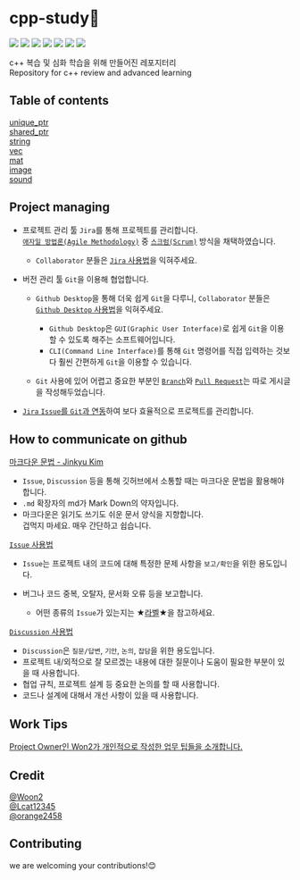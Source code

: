 # cpp-study🎈
<a href="https://isocpp.org/"><img src="https://img.shields.io/badge/Launguage-C%2B%2B17%2C%20C%2B%2B20-blue?logo=cplusplus"/></a>
<a href="https://github.com/MyeongWoonJang/cpp-study"><img src="https://img.shields.io/github/languages/code-size/MyeongWoonJang/cpp-study"/></a>
<a href="https://github.com/MyeongWoonJang/cpp-study"><img src="https://img.shields.io/github/repo-size/MyeongWoonJang/cpp-study"/></a>
<a href="https://github.com/MyeongWoonJang/cpp-study/issues?q=is%3Aopen+is%3Aissue"><img src="https://img.shields.io/github/issues/MyeongWoonJang/cpp-study"/></a>
<a href="https://github.com/MyeongWoonJang/cpp-study/issues?q=is%3Aissue+is%3Aclosed"><img src="https://img.shields.io/github/issues-closed/MyeongWoonJang/cpp-study"/></a>
<a href="https://github.com/MyeongWoonJang/cpp-study/pulls?q=is%3Aopen+is%3Apr"><img src="https://img.shields.io/github/issues-pr/MyeongWoonJang/cpp-study"></a>
<a href="https://github.com/MyeongWoonJang/cpp-study/pulls?q=is%3Apr+is%3Aclosed"><img src="https://img.shields.io/github/issues-pr-closed/MyeongWoonJang/cpp-study"></a>

c++ 복습 및 심화 학습을 위해 만들어진 레포지터리   
Repository for c++ review and advanced learning

## Table of contents
[unique_ptr]("")   
[shared_ptr]("")   
[string]("")   
[vec]("")   
[mat]("")   
[image]("")   
[sound]("")   

## Project managing
- 프로젝트 관리 툴 `Jira`를 통해 프로젝트를 관리합니다.   
  [`애자일 방법론(Agile Methodology)`](https://github.com/MyeongWoonJang/cpp-study/blob/main/docs/agile_methodology.md) 중 [`스크럼(Scrum)`](https://github.com/MyeongWoonJang/cpp-study/blob/main/docs/scrum.md) 방식을 채택하였습니다.   

  - `Collaborator` 분들은 [`Jira` 사용법](https://github.com/MyeongWoonJang/cpp-study/blob/main/docs/jira_guide.md)을 익혀주세요.

- 버전 관리 툴 `Git`을 이용해 협업합니다.

  - `Github Desktop`을 통해 더욱 쉽게 `Git`을 다루니, `Collaborator` 분들은 [`Github Desktop` 사용법](https://github.com/MyeongWoonJang/cpp-study/blob/main/docs/github_desktop_guide.md)을 익혀주세요.

    - `Github Desktop`은 `GUI(Graphic User Interface)`로 쉽게 `Git`을 이용할 수 있도록 해주는 소프트웨어입니다.
    - `CLI(Command Line Interface)`를 통해 `Git` 명령어를 직접 입력하는 것보다 훨씬 간편하게 `Git`을 이용할 수 있습니다.

  - `Git` 사용에 있어 어렵고 중요한 부분인 [`Branch`](https://github.com/MyeongWoonJang/cpp-study/blob/main/docs/branch.md)와 [`Pull Request`](https://github.com/MyeongWoonJang/cpp-study/blob/main/docs/pull_request.md)는 따로 게시글을 작성해두었습니다.

- [`Jira` `Issue`를 `Git`과 연동](https://github.com/MyeongWoonJang/cpp-study/blob/main/docs/jira_git.md)하여 보다 효율적으로 프로젝트를 관리합니다.

## How to communicate on github
[마크다운 문법 - Jinkyu Kim](https://github.com/jinkyukim-me/markdown_ko)   
- `Issue`, `Discussion` 등을 통해 깃허브에서 소통할 때는 마크다운 문법을 활용해야 합니다.
- `.md` 확장자의 md가 Mark Down의 약자입니다.
- 마크다운은 읽기도 쓰기도 쉬운 문서 양식을 지향합니다. </br>겁먹지 마세요. 매우 간단하고 쉽습니다.


[`Issue` 사용법](https://github.com/MyeongWoonJang/cpp-study/issues/1)  
- `Issue`는 프로젝트 내의 코드에 대해 특정한 문제 사항을 `보고/확인`을 위한 용도입니다.
- 버그나 코드 중복, 오탈자, 문서화 오류 등을 보고합니다. 

  - 어떤 종류의 `Issue`가 있는지는 ★[라벨](https://github.com/MyeongWoonJang/cpp-study/blob/main/docs/rabel_guide.md)★을 참고하세요.

[`Discussion` 사용법](https://github.com/MyeongWoonJang/cpp-study/discussions/2)   
- `Discussion`은 `질문/답변`, `기안`, `논의`, `잡담`을 위한 용도입니다.
- 프로젝트 내/외적으로 잘 모르겠는 내용에 대한 질문이나 도움이 필요한 부분이 있을 때 사용합니다.
- 협업 규칙, 프로젝트 설계 등 중요한 논의를 할 때 사용합니다.
- 코드나 설계에 대해서 개선 사항이 있을 때 사용합니다.

## Work Tips
[Project Owner인 Won2가 개인적으로 작성한 업무 팁들을 소개합니다.](https://github.com/MyeongWoonJang/cpp-study/blob/main/docs/work_tips.md)

## Credit
[@Woon2](https://github.com/MyeongWoonJang)   
[@Lcat12345](https://github.com/Lcat12345)   
[@orange2458](https://github.com/Lcat12345)

## Contributing
we are welcoming your contributions!😊
